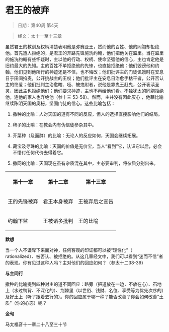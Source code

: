 # 君王的被弃

> 日期：第40周 第4天

> 经文：太十一至十三章

虽然君王的教训及权柄清楚表明他是弥赛亚王，然而他的百姓、他的同胞却拒绝他。首先遭人拒绝的，是君王的开路先锋施洗约翰，他们把他关在监里。当在监里的施洗约翰有些怀疑时，主以他的行动、权柄、使命坚强他的信心，主也肯定他是旧约最大的先知。主的百姓不单拒绝他的先锋，也直接拒绝他：他们毁谤他和约翰，他们见到他所行的神迹还是不信，也不悔改；他们批评主的门徒饥饿时在安息日于田间掐麦，公开挑战主的王权；他们批评主在安息日治愈手枯干者，公开否认主的怜爱；他们批判主治愈瞎、哑、被鬼附者，说他是靠鬼王赶鬼，公开亵渎圣灵，因此主也拒绝他们；他们要求神迹，主也不再给他们看。不独犹太的同胞拒绝他，连他的家人也弃绝他（参十三 53-58）。然而，主并没有因此灰心 ，他藉比喻继续陈明天国的奥秘，坚固门徒的信心。这些比喻包括：

1. 撒种的比喻：人对天国的道有不同的反应，但人的选择直接影响他们的结局。

2. 稗子的比喻：在教会内有伪信徒参杂其中。

3. 芥菜种（及面酵）的比喻：无论人的反应如何，天国会继续拓展。

4. 藏宝及寻珠的比喻：天国的价值是无价宝，当人“看到”它，认识它以后，必会不惜付任何代价去得着它。

5. 撒网的比喻：天国现在虽有杂质混在其中，主必要审判，将杂质分别出来。

<table>
 <tbody>
  <tr>
   <th><p>第十一章</p></th>
   <th><p>第十二章</p></th>
   <th><p>第十三章</p></th>
  </tr>
  <tr>
   <td><p>王的先锋被弃</p></td>
   <td><p>君王本身被弃</p></td>
   <td><p>王被弃后之宣告</p></td>
  </tr>
  <tr>
   <td><p>约翰下监</p></td>
   <td><p>王被诸多批判</p></td>
   <td><p>王的比喻</p></td>
  </tr>
 </tbody>
</table>

**默想**

当一个人不谦卑下来面对神，任何客观的印证都可以被“理性化”（ rationalized）、被否认、被拒绝的。从这几章经文中，我们可以看到“迷而不信”者的表现。你有见过这种人吗？主对他们的回应如何？（参太十二38-39）

**与主同行**

撒种的比喻提到四种对主的道不同回应：路旁（把道放在一边，不放在心）、石地上（水过鸭背、不深化的）、荆棘里（以世俗、钱财、名位、享受等为优先次序的）及好土上（听了跟着去行的）。你的回应属于哪一种？能否改善？你会如何改善“土质”（你的心态）呢？

**金句**

马太福音十一章二十八至三十节



